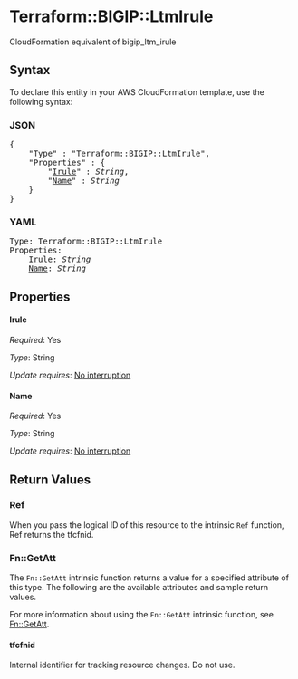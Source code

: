 # Terraform::BIGIP::LtmIrule

CloudFormation equivalent of bigip_ltm_irule

## Syntax

To declare this entity in your AWS CloudFormation template, use the following syntax:

### JSON

<pre>
{
    "Type" : "Terraform::BIGIP::LtmIrule",
    "Properties" : {
        "<a href="#irule" title="Irule">Irule</a>" : <i>String</i>,
        "<a href="#name" title="Name">Name</a>" : <i>String</i>
    }
}
</pre>

### YAML

<pre>
Type: Terraform::BIGIP::LtmIrule
Properties:
    <a href="#irule" title="Irule">Irule</a>: <i>String</i>
    <a href="#name" title="Name">Name</a>: <i>String</i>
</pre>

## Properties

#### Irule

_Required_: Yes

_Type_: String

_Update requires_: [No interruption](https://docs.aws.amazon.com/AWSCloudFormation/latest/UserGuide/using-cfn-updating-stacks-update-behaviors.html#update-no-interrupt)

#### Name

_Required_: Yes

_Type_: String

_Update requires_: [No interruption](https://docs.aws.amazon.com/AWSCloudFormation/latest/UserGuide/using-cfn-updating-stacks-update-behaviors.html#update-no-interrupt)

## Return Values

### Ref

When you pass the logical ID of this resource to the intrinsic `Ref` function, Ref returns the tfcfnid.

### Fn::GetAtt

The `Fn::GetAtt` intrinsic function returns a value for a specified attribute of this type. The following are the available attributes and sample return values.

For more information about using the `Fn::GetAtt` intrinsic function, see [Fn::GetAtt](https://docs.aws.amazon.com/AWSCloudFormation/latest/UserGuide/intrinsic-function-reference-getatt.html).

#### tfcfnid

Internal identifier for tracking resource changes. Do not use.

